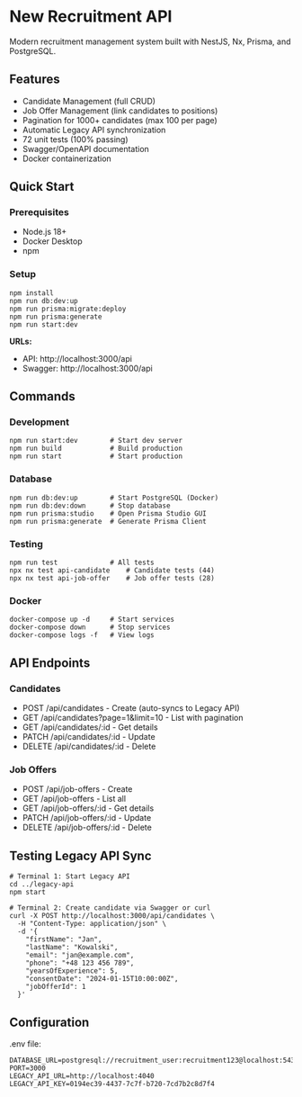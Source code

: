 ﻿# New Recruitment API

Modern recruitment management system built with NestJS, Nx, Prisma, and PostgreSQL.

## Features

- Candidate Management (full CRUD)
- Job Offer Management (link candidates to positions)
- Pagination for 1000+ candidates (max 100 per page)
- Automatic Legacy API synchronization
- 72 unit tests (100% passing)
- Swagger/OpenAPI documentation
- Docker containerization

## Quick Start

### Prerequisites

- Node.js 18+
- Docker Desktop
- npm

### Setup

```
npm install
npm run db:dev:up
npm run prisma:migrate:deploy
npm run prisma:generate
npm run start:dev
```

**URLs:**
- API: http://localhost:3000/api
- Swagger: http://localhost:3000/api

## Commands

### Development
```
npm run start:dev        # Start dev server
npm run build            # Build production
npm run start            # Start production
```

### Database
```
npm run db:dev:up        # Start PostgreSQL (Docker)
npm run db:dev:down      # Stop database
npm run prisma:studio    # Open Prisma Studio GUI
npm run prisma:generate  # Generate Prisma Client
```

### Testing
```
npm run test             # All tests
npx nx test api-candidate    # Candidate tests (44)
npx nx test api-job-offer    # Job offer tests (28)
```

### Docker
```
docker-compose up -d     # Start services
docker-compose down      # Stop services
docker-compose logs -f   # View logs
```

## API Endpoints

### Candidates
- POST /api/candidates - Create (auto-syncs to Legacy API)
- GET /api/candidates?page=1&limit=10 - List with pagination
- GET /api/candidates/:id - Get details
- PATCH /api/candidates/:id - Update
- DELETE /api/candidates/:id - Delete

### Job Offers
- POST /api/job-offers - Create
- GET /api/job-offers - List all
- GET /api/job-offers/:id - Get details
- PATCH /api/job-offers/:id - Update
- DELETE /api/job-offers/:id - Delete

## Testing Legacy API Sync

```
# Terminal 1: Start Legacy API
cd ../legacy-api
npm start

# Terminal 2: Create candidate via Swagger or curl
curl -X POST http://localhost:3000/api/candidates \
  -H "Content-Type: application/json" \
  -d '{
    "firstName": "Jan",
    "lastName": "Kowalski",
    "email": "jan@example.com",
    "phone": "+48 123 456 789",
    "yearsOfExperience": 5,
    "consentDate": "2024-01-15T10:00:00Z",
    "jobOfferId": 1
  }'
```

## Configuration

.env file:
```
DATABASE_URL=postgresql://recruitment_user:recruitment123@localhost:5436/recruitment_db
PORT=3000
LEGACY_API_URL=http://localhost:4040
LEGACY_API_KEY=0194ec39-4437-7c7f-b720-7cd7b2c8d7f4
```
